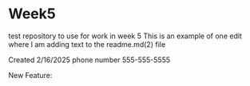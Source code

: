 # Week5
test repository to use for work in week 5
This is an example of one edit where I am adding text to the readme.md(2) file

Created 2/16/2025
phone number 555-555-5555

New Feature: 